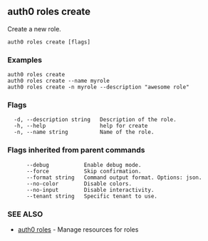 ## auth0 roles create

Create a new role.

```
auth0 roles create [flags]
```

### Examples

```
auth0 roles create
auth0 roles create --name myrole
auth0 roles create -n myrole --description "awesome role"
```

### Flags

```
  -d, --description string   Description of the role.
  -h, --help                 help for create
  -n, --name string          Name of the role.
```

### Flags inherited from parent commands

```
      --debug           Enable debug mode.
      --force           Skip confirmation.
      --format string   Command output format. Options: json.
      --no-color        Disable colors.
      --no-input        Disable interactivity.
      --tenant string   Specific tenant to use.
```

### SEE ALSO

* [auth0 roles](auth0_roles.md)	 - Manage resources for roles
